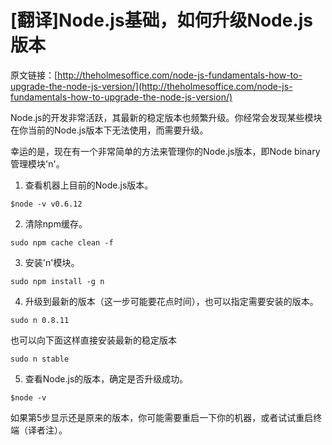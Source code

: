 # [翻译]Node.js基础，如何升级Node.js版本 #

原文链接：[http://theholmesoffice.com/node-js-fundamentals-how-to-upgrade-the-node-js-version/](http://theholmesoffice.com/node-js-fundamentals-how-to-upgrade-the-node-js-version/)

Node.js的开发非常活跃，其最新的稳定版本也频繁升级。你经常会发现某些模块在你当前的Node.js版本下无法使用，而需要升级。

幸运的是，现在有一个非常简单的方法来管理你的Node.js版本，即Node binary管理模块'n'。

1. 查看机器上目前的Node.js版本。

```
$node -v v0.6.12
```

2. 清除npm缓存。

```
sudo npm cache clean -f  
```

3. 安装'n'模块。

```
sudo npm install -g n  
```

4. 升级到最新的版本（这一步可能要花点时间），也可以指定需要安装的版本。

```
sudo n 0.8.11  
```

也可以向下面这样直接安装最新的稳定版本

```
sudo n stable
```

5. 查看Node.js的版本，确定是否升级成功。

```
$node -v
```

如果第5步显示还是原来的版本，你可能需要重启一下你的机器，或者试试重启终端（译者注）。



